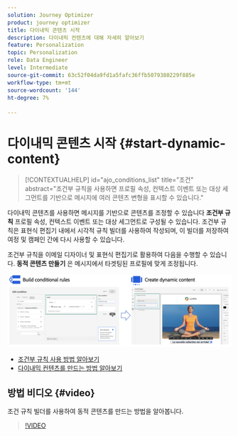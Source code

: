 ```yaml
---
solution: Journey Optimizer
product: journey optimizer
title: 다이내믹 콘텐츠 시작
description: 다이내믹 컨텐츠에 대해 자세히 알아보기
feature: Personalization
topic: Personalization
role: Data Engineer
level: Intermediate
source-git-commit: 63c52f04da9fd1a5fafc36ffb5079380229f885e
workflow-type: tm+mt
source-wordcount: '144'
ht-degree: 7%

---
```



# 다이내믹 콘텐츠 시작 {#start-dynamic-content}

>[!CONTEXTUALHELP]
>id="ajo_conditions_list"
>title="조건"
>abstract="조건부 규칙을 사용하면 프로필 속성, 컨텍스트 이벤트 또는 대상 세그먼트를 기반으로 메시지에 여러 콘텐츠 변형을 표시할 수 있습니다."

다이내믹 콘텐츠를 사용하면 메시지를 기반으로 콘텐츠를 조정할 수 있습니다 **조건부 규칙** 프로필 속성, 컨텍스트 이벤트 또는 대상 세그먼트로 구성될 수 있습니다. 조건부 규칙은 표현식 편집기 내에서 시각적 규칙 빌더를 사용하여 작성되며, 이 빌더를 저장하여 여정 및 캠페인 간에 다시 사용할 수 있습니다.

조건부 규칙을 이메일 디자이너 및 표현식 편집기로 활용하여 다음을 수행할 수 있습니다. **동적 콘텐츠 만들기** 은 메시지에서 타겟팅된 프로필에 맞게 조정됩니다.

![](assets/conditions-overview.png)

* [조건부 규칙 사용 방법 알아보기](create-conditions.md)
* [다이내믹 컨텐츠를 만드는 방법 알아보기](dynamic-content.md)

## 방법 비디오 {#video}

조건 규칙 빌더를 사용하여 동적 콘텐츠를 만드는 방법을 알아봅니다.

>[!VIDEO](https://video.tv.adobe.com/v/3409815?quality=12)
